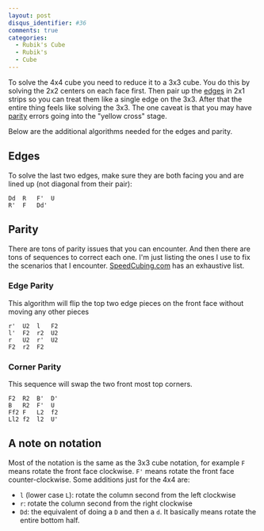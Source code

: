 ```yaml
---
layout: post
disqus_identifier: #36
comments: true
categories: 
  - Rubik's Cube
  - Rubik's
  - Cube
---
```


To solve the 4x4 cube you need to reduce it to a 3x3 cube.  You do this by
solving the 2x2 centers on each face first. Then pair up the [edges](#edges) in
2x1 strips so you can treat them like a single edge on the 3x3.  After that the
entire thing feels like solving the 3x3.  The one caveat is that you may have
[parity](#parity) errors going into the "yellow cross" stage.

Below are the additional algorithms needed for the edges and parity.

## Edges

To solve the last two edges, make sure they are both facing you and are lined
up (not diagonal from their pair):

```
Dd  R   F'  U
R'  F   Dd' 
```

## Parity

There are tons of parity issues that you can encounter.  And then there are
tons of sequences to correct each one. I'm just listing the ones I use to fix
the scenarios that I encounter.
[SpeedCubing.com](https://www.speedsolving.com/wiki/index.php/4x4x4_parity_algorithms)
has an exhaustive list.

### Edge Parity

This algorithm will flip the top two edge pieces on the front face without
moving any other pieces

``` 
r'  U2  l   F2
l'  F2  r2  U2
r   U2  r'  U2
F2  r2  F2 
``` 

### Corner Parity

This sequence will swap the two front most top corners.

```
F2  R2  B'  D'
B   R2  F'  U
Ff2 F   L2  f2
Ll2 f2  l2  U'
```

## A note on notation

Most of the notation is the same as the 3x3 cube notation, for example `F`
means rotate the front face clockwise.  `F'` means rotate the front face
counter-clockwise.  Some additions just for the 4x4 are:

* `l` (lower case `L`):  rotate the column second from the left clockwise
* `r`: rotate the column second from the right clockwise
* `Dd`: the equivalent of doing a `D` and then a `d`.  It basically means
  rotate the entire bottom half.

